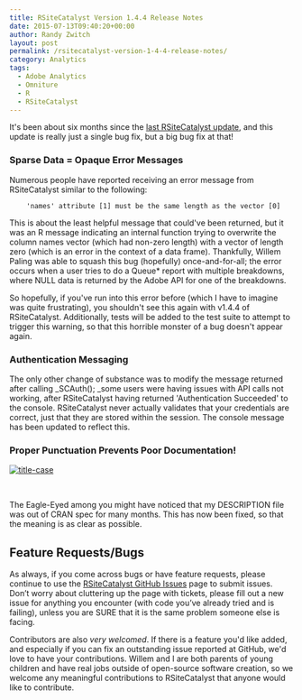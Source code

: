 ```yaml
---
title: RSiteCatalyst Version 1.4.4 Release Notes
date: 2015-07-13T09:40:20+00:00
author: Randy Zwitch
layout: post
permalink: /rsitecatalyst-version-1-4-4-release-notes/
category: Analytics
tags:
  - Adobe Analytics
  - Omniture
  - R
  - RSiteCatalyst
---
```

It's been about six months since the <a href="http://randyzwitch.com/rsitecatalyst-version-1-4-3-release-notes/" target="_blank">last RSiteCatalyst update</a>, and this update is really just a single bug fix, but a big bug fix at that!

### Sparse Data = Opaque Error Messages

Numerous people have reported receiving an error message from RSiteCatalyst similar to the following:

<pre style="padding-left: 30px;"><code>'names' attribute [1] must be the same length as the vector [0]</code></pre>

This is about the least helpful message that could've been returned, but it was an R message indicating an internal function trying to overwrite the column names vector (which had non-zero length) with a vector of length zero (which is an error in the context of a data frame). Thankfully, Willem Paling was able to squash this bug (hopefully) once-and-for-all; the error occurs when a user tries to do a Queue* report with multiple breakdowns, where NULL data is returned by the Adobe API for one of the breakdowns.

So hopefully, if you've run into this error before (which I have to imagine was quite frustrating), you shouldn't see this again with v1.4.4 of RSiteCatalyst. Additionally, tests will be added to the test suite to attempt to trigger this warning, so that this horrible monster of a bug doesn't appear again.





### Authentication Messaging

The only other change of substance was to modify the message returned after calling _SCAuth(); _some users were having issues with API calls not working, after RSiteCatalyst having returned 'Authentication Succeeded' to the console. RSiteCatalyst never actually validates that your credentials are correct, just that they are stored within the session. The console message has been updated to reflect this.

### Proper Punctuation Prevents Poor Documentation!

[<img class=" size-full wp-image-3512 alignleft" src="http://i2.wp.com/randyzwitch.com/wp-content/uploads/2015/07/title-case.png?fit=541%2C53" alt="title-case" srcset="http://i2.wp.com/randyzwitch.com/wp-content/uploads/2015/07/title-case.png?w=541 541w, http://i2.wp.com/randyzwitch.com/wp-content/uploads/2015/07/title-case.png?resize=150%2C15 150w, http://i2.wp.com/randyzwitch.com/wp-content/uploads/2015/07/title-case.png?resize=300%2C29 300w" sizes="(max-width: 541px) 100vw, 541px" data-recalc-dims="1" />](http://i2.wp.com/randyzwitch.com/wp-content/uploads/2015/07/title-case.png)

&nbsp;

The Eagle-Eyed among you might have noticed that my DESCRIPTION file was out of CRAN spec for many months. This has now been fixed, so that the meaning is as clear as possible.

## Feature Requests/Bugs

As always, if you come across bugs or have feature requests, please continue to use the <a title="RSiteCatalyst GitHub" href="https://github.com/randyzwitch/RSiteCatalyst/issues" target="_blank">RSiteCatalyst GitHub Issues</a> page to submit issues. Don’t worry about cluttering up the page with tickets, please fill out a new issue for anything you encounter (with code you’ve already tried and is failing), unless you are SURE that it is the same problem someone else is facing.

Contributors are also _very welcomed_. If there is a feature you'd like added, and especially if you can fix an outstanding issue reported at GitHub, we'd love to have your contributions. Willem and I are both parents of young children and have real jobs outside of open-source software creation, so we welcome any meaningful contributions to RSiteCatalyst that anyone would like to contribute.

&nbsp;
